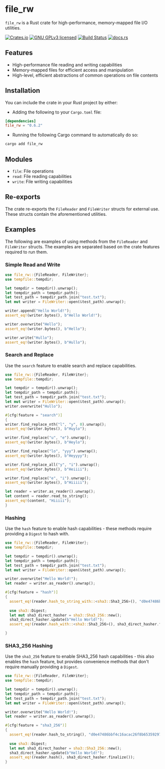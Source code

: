 # file_rw

`file_rw` is a Rust crate for high-performance, memory-mapped file I/O utilities.

[![Crates.io][crates-badge]][crates-url]
[![GNU GPLv3 licensed][gpl-badge]][gpl-url]
[![Build Status][actions-badge]][actions-url]
[![docs.rs][docs-badge]][docs-url]

[crates-badge]: https://img.shields.io/crates/v/file_rw.svg
[crates-url]: https://crates.io/crates/file_rw
[gpl-badge]: https://img.shields.io/badge/License-GPLv3-blue.svg
[gpl-url]: https://github.com/amkillam/file_rw/blob/master/LICENSE
[actions-badge]: https://github.com/amkillam/file_rw/actions/workflows/ci.yml/badge.svg
[actions-url]: https://github.com/amkillam/file_rw/actions/workflows/ci.yml
[docs-badge]: https://docs.rs/file_rw/badge.svg
[docs-url]: https://docs.rs/file_rw

## Features

- High-performance file reading and writing capabilities
- Memory-mapped files for efficient access and manipulation
- High-level, efficient abstractions of common operations on file contents

## Installation

You can include the crate in your Rust project by either:

- Adding the following to your `Cargo.toml` file:

```toml
[dependencies]
file_rw = "0.6.2"
```

- Running the following Cargo command to automatically do so:

```bash
cargo add file_rw
```

## Modules

- `file`: File operations
- `read`: File reading capabilities
- `write`: File writing capabilities

## Re-exports

The crate re-exports the `FileReader` and `FileWriter` structs for external use. These structs contain the aforementioned utilities.

## Examples

The following are examples of using methods from the `FileReader` and `FileWriter` structs.
The examples are separated based on the crate features required to run them.
### Simple Read and Write

```rust
use file_rw::{FileReader, FileWriter};
use tempfile::tempdir;

let tempdir = tempdir().unwrap();
let tempdir_path = tempdir.path();
let test_path = tempdir_path.join("test.txt");
let mut writer = FileWriter::open(&test_path).unwrap();

writer.append("Hello World!");
assert_eq!(writer.bytes(), b"Hello World!");

writer.overwrite("Hello");
assert_eq!(writer.bytes(), b"Hello");

writer.write("Hullo");
assert_eq!(writer.bytes(), b"Hullo");
```

### Search and Replace
Use the `search` feature to enable search and replace capabilities.
```rust
use file_rw::{FileReader, FileWriter};
use tempfile::tempdir;

let tempdir = tempdir().unwrap();
let tempdir_path = tempdir.path();
let test_path = tempdir_path.join("test.txt");
let mut writer = FileWriter::open(&test_path).unwrap();
writer.overwrite("Hullo");

#[cfg(feature = "search")]
{
writer.find_replace_nth("l", "y", 0).unwrap();
assert_eq!(writer.bytes(), b"Huylo");

writer.find_replace("u", "e").unwrap();
assert_eq!(writer.bytes(), b"Heylo");

writer.find_replace("lo", "yyy").unwrap();
assert_eq!(writer.bytes(), b"Heyyyy");

writer.find_replace_all("y", "i").unwrap();
assert_eq!(writer.bytes(), b"Heiiii");

writer.find_replace("e", "i").unwrap();
assert_eq!(writer.bytes(), b"Hiiiii");

let reader = writer.as_reader().unwrap();
let content = reader.read_to_string();
assert_eq!(content, "Hiiiii");
}
```

### Hashing
Use the `hash` feature to enable hash capabilities - these methods require providing a
`Digest` to hash with.
```rust
use file_rw::{FileReader, FileWriter};
use tempfile::tempdir;

let tempdir = tempdir().unwrap();
let tempdir_path = tempdir.path();
let test_path = tempdir_path.join("test.txt");
let mut writer = FileWriter::open(&test_path).unwrap();

writer.overwrite("Hello World!");
let reader = writer.as_reader().unwrap();

#[cfg(feature = "hash")]
{
  assert_eq!(reader.hash_to_string_with::<sha3::Sha3_256>(), "d0e47486bbf4c16acac26f8b653592973c1362909f90262877089f9c8a4536af");
  
  use sha3::Digest;
  let mut sha3_direct_hasher = sha3::Sha3_256::new();
  sha3_direct_hasher.update(b"Hello World!");
  assert_eq!(reader.hash_with::<sha3::Sha3_256>(), sha3_direct_hasher.finalize());

}
```

### SHA3_256 Hashing
Use the `sha3_256` feature to enable SHA3_256 hash capabilities - this also enables the
`hash` feature, but provides convenience methods that don't require manually providing a `Digest`.
```rust
use file_rw::{FileReader, FileWriter};
use tempfile::tempdir;

let tempdir = tempdir().unwrap();
let tempdir_path = tempdir.path();
let test_path = tempdir_path.join("test.txt");
let mut writer = FileWriter::open(&test_path).unwrap();

writer.overwrite("Hello World!");
let reader = writer.as_reader().unwrap();

#[cfg(feature = "sha3_256")]
{
  assert_eq!(reader.hash_to_string(), "d0e47486bbf4c16acac26f8b653592973c1362909f90262877089f9c8a4536af");
  
  use sha3::Digest;
  let mut sha3_direct_hasher = sha3::Sha3_256::new();
  sha3_direct_hasher.update(b"Hello World!");
  assert_eq!(reader.hash(), sha3_direct_hasher.finalize());
}
```
